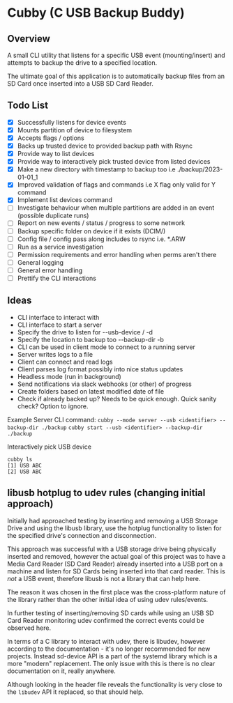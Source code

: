 # Cubby (C USB Backup Buddy)

## Overview
A small CLI utility that listens for a specific USB event (mounting/insert) and attempts to backup the drive to a specified location.

The ultimate goal of this application is to automatically backup files from an SD Card once inserted into a USB SD Card Reader.

## Todo List
- [x] Successfully listens for device events
- [x] Mounts partition of device to filesystem
- [x] Accepts flags / options
- [x] Backs up trusted device to provided backup path with Rsync
- [x] Provide way to list devices
- [x] Provide way to interactively pick trusted device from listed devices
- [x] Make a new directory with timestamp to backup too i.e ./backup/2023-01-01_1
- [x] Improved validation of flags and commands i.e X flag only valid for Y command
- [x] Implement list devices command
- [ ] Investigate behaviour when multiple partitions are added in an event (possible duplicate runs)
- [ ] Report on new events / status / progress to some network
- [ ] Backup specific folder on device if it exists (DCIM/)
- [ ] Config file / config pass along includes to rsync i.e. *.ARW
- [ ] Run as a service investigation
- [ ] Permission requirements and error handling when perms aren't there
- [ ] General logging
- [ ] General error handling
- [ ] Prettify the CLI interactions

## Ideas
- CLI interface to interact with
- CLI interface to start a server
- Specify the drive to listen for --usb-device / -d
- Specify the location to backup too --backup-dir -b
- CLI can be used in client mode to connect to a running server
- Server writes logs to a file
- Client can connect and read logs
- Client parses log format possibly into nice status updates
- Headless mode (run in background)
- Send notifications via slack webhooks (or other) of progress
- Create folders based on latest modified date of file
- Check if already backed up? Needs to be quick enough. Quick sanity check? Option to ignore.

Example Server CLI command:
`cubby --mode server --usb <identifier> --backup-dir ./backup`
`cubby start --usb <identifier> --backup-dir ./backup`

Interactively pick USB device
```
cubby ls
[1] USB ABC
[2] USB ABC
```

## libusb hotplug to udev rules (changing initial approach)

Initially had approached testing by inserting and removing a USB Storage Drive and using the libusb library, use the hotplug functionality to listen for the specified drive's connection and disconnection.

This approach was successful with a USB storage drive being physically inserted and removed, however the actual goal of this project was to have a Media Card Reader (SD Card Reader) already inserted into a USB port on a machine and listen for SD Cards being inserted into that card reader. This is *not* a USB event, therefore libusb is not a library that can help here.

The reason it was chosen in the first place was the cross-platform nature of the library rather than the other initial idea of using udev rules/events.

In further testing of inserting/removing SD cards while using an USB SD Card Reader monitoring udev confirmed the correct events could be observed here.

In terms of a C library to interact with udev, there is libudev, however according to the documentation - it's no longer recommended for new projects. Instead sd-device API is a part of the systemd library which is a more "modern" replacement. The only issue with this is there is no clear documentation on it, really anywhere.

Although looking in the header file reveals the functionality is very close to the `libudev` API it replaced, so that should help.


